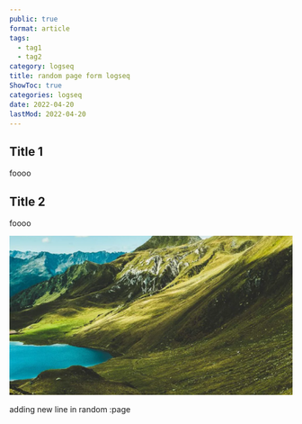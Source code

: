 ```yaml
---
public: true
format: article
tags:
  - tag1
  - tag2
category: logseq
title: random page form logseq
ShowToc: true
categories: logseq
date: 2022-04-20
lastMod: 2022-04-20
---
```


## Title 1

foooo

## Title 2

foooo

![test](/assets/test.png)

adding new line in random :page
